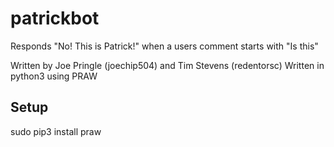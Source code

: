 # patrickbot
Responds "No! This is Patrick!" when a users comment starts with "Is this"

Written by Joe Pringle (joechip504) and Tim Stevens (redentorsc)
Written in python3 using PRAW

## Setup
sudo pip3 install praw


